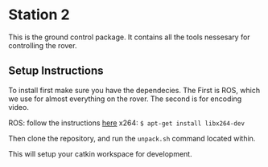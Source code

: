 # Station 2
This is the ground control package. It contains all the tools nessesary for
controlling the rover. 


## Setup Instructions
To install first make sure you have the dependecies. The
First is ROS, which we use for almost everything on the rover. The second is for
encoding video.

ROS: follow the instructions
[here](http://wiki.ros.org/melodic/Installation/Ubuntu)
x264: `$ apt-get install libx264-dev`

Then clone the repository, and run the `unpack.sh` command located within.

This will setup your catkin workspace for development.

